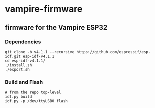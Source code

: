 # vampire-firmware
## firmware for the Vampire ESP32

### Dependencies
```
git clone -b v4.1.1 --recursive https://github.com/espressif/esp-idf.git esp-idf-v4.1.1
cd esp-idf-v4.1.1/
./install.sh
./export.sh
```

### Build and Flash
```
# from the repo top-level
idf.py build
idf.py -p /dev/ttyUSB0 flash
```
